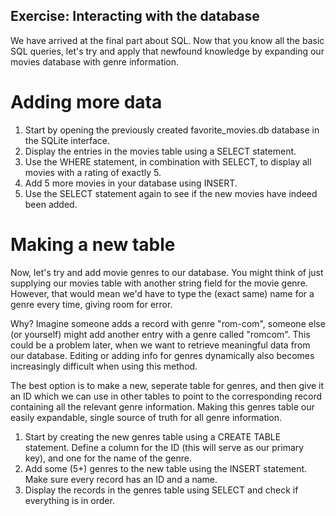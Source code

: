 ## Exercise: Interacting with the database

We have arrived at the final part about SQL. Now that you know all the basic SQL queries, let's try and apply that newfound knowledge by expanding our movies database with genre information.

# Adding more data 
1. Start by opening the previously created favorite_movies.db database in the SQLite interface. 
2. Display the entries in the movies table using a SELECT statement.
3. Use the WHERE statement, in combination with SELECT, to display all movies with a rating of exactly 5.
4. Add 5 more movies in your database using INSERT.
5. Use the SELECT statement again to see if the new movies have indeed been added.

# Making a new table 
Now, let's try and add movie genres to our database. You might think of just supplying our movies table with another string field for the movie genre. However, that would mean we'd have to type the (exact same) name for a genre every time, giving room for error.

Why? Imagine someone adds a record with genre "rom-com", someone else (or yourself) might add another entry with a genre called "romcom". This could be a problem later, when we want to retrieve meaningful data from our database. Editing or adding info for genres dynamically also becomes increasingly difficult when using this method.

The best option is to make a new, seperate table for genres, and then give it an ID which we can use in other tables to point to the corresponding record containing all the relevant genre information. Making this genres table our easily expandable, single source of truth for all genre information.

1. Start by creating the new genres table using a CREATE TABLE statement. Define a column for the ID (this will serve as our primary key), and one for the name of the genre.
2. Add some (5+) genres to the new table using the INSERT statement. Make sure every record has an ID and a name.
3. Display the records in the genres table using SELECT and check if everything is in order.